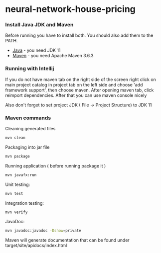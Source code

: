 # neural-network-house-pricing

### Install Java JDK and Maven
Before running you have to install both. You should also add them to the PATH.  
* [Java](https://www.oracle.com/technetwork/java/javase/downloads/index.html) - you need JDK 11
* [Maven](https://maven.apache.org/) - you need Apache Maven 3.6.3

### Running with Intellij
If you do not have maven tab on the right side of the screen right click on main project catalog
in project tab on the left side and choose 'add framework support', then choose maven.
After opening maven tab, click reimport dependencies. After that you can use maven console nicely

Also don't forget to set project JDK ( File -> Project Structure) to JDK 11

### Maven commands
Cleaning generated files
   ```bash
   mvn clean
   ```
Packaging into jar file
   ```bash
   mvn package
   ```
Running application ( before running package it )
   ```bash
   mvn javafx:run
   ```
Unit testing:
   ```bash
   mvn test
   ```
Integration testing: 
   ```bash
   mvn verify
   ```
JavaDoc:
   ```bash
   mvn javadoc:javadoc -Dshow=private
   ```
Maven will generate documentation that can be found under target/site/apidocs/index.html  